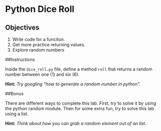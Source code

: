 # Python Dice Roll

## Objectives

1. Write code for a funciton.
2. Get more practice returning values.
3. Explore random numbers


##Instructions 

Inside the `dice_roll.py` file, define a method `roll` that returns a random number between one (1) and six (6).

**Hint:** *Try  googling "how to generate a random number in python".*


##Bonus

There are different ways to complete this lab. First, try to solve it by using the python random module. Then for some extra fun, try to solve this lab using a list.

**Hint:** *Think about how you can grab a random element out of an list.* 
